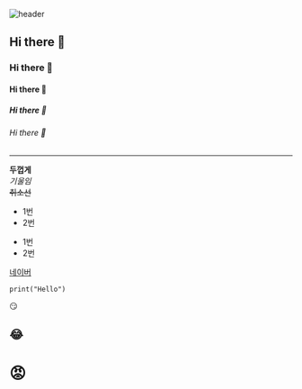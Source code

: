 ![header](https://capsule-render.vercel.app/api?type=egg&color=auto&height=300&section=header&text=깃허브%20특강&fontSize=90)

## Hi there 👋
### Hi there 👋
#### Hi there 👋
##### Hi there 👋
###### Hi there 👋
---
**두껍게**<br>
*기울임*<br>
~~취소선~~<br>
* 1번
* 2번
- 1번
- 2번

[네이버](https://naver.com)


```
print("Hello")
```

😏
## :joy:
# :rage:
